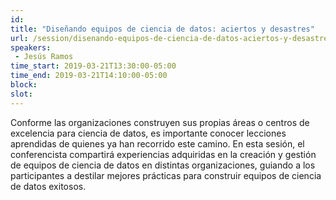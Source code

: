 ```yaml
---
id: 
title: "Diseñando equipos de ciencia de datos: aciertos y desastres"
url: /session/disenando-equipos-de-ciencia-de-datos-aciertos-y-desastres/
speakers:
 - Jesús Ramos
time_start: 2019-03-21T13:30:00-05:00
time_end: 2019-03-21T14:10:00-05:00
block: 
slot: 
---
```


Conforme las organizaciones construyen sus propias áreas o centros de excelencia para ciencia de datos, es importante conocer lecciones aprendidas de quienes ya han recorrido este camino. En esta sesión, el conferencista compartirá experiencias adquiridas en la creación y gestión de equipos de ciencia de datos en distintas organizaciones, guiando a los participantes a destilar mejores prácticas para construir equipos de ciencia de datos exitosos.